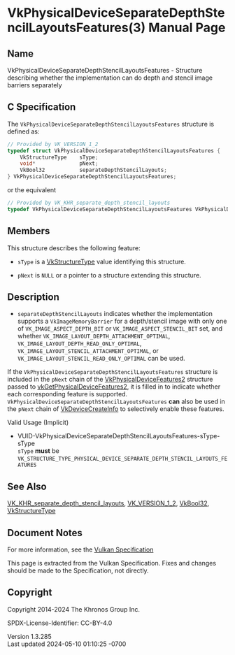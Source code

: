 # VkPhysicalDeviceSeparateDepthStencilLayoutsFeatures(3) Manual Page

## Name

VkPhysicalDeviceSeparateDepthStencilLayoutsFeatures - Structure
describing whether the implementation can do depth and stencil image
barriers separately



## <a href="#_c_specification" class="anchor"></a>C Specification

The `VkPhysicalDeviceSeparateDepthStencilLayoutsFeatures` structure is
defined as:

``` c
// Provided by VK_VERSION_1_2
typedef struct VkPhysicalDeviceSeparateDepthStencilLayoutsFeatures {
    VkStructureType    sType;
    void*              pNext;
    VkBool32           separateDepthStencilLayouts;
} VkPhysicalDeviceSeparateDepthStencilLayoutsFeatures;
```

or the equivalent

``` c
// Provided by VK_KHR_separate_depth_stencil_layouts
typedef VkPhysicalDeviceSeparateDepthStencilLayoutsFeatures VkPhysicalDeviceSeparateDepthStencilLayoutsFeaturesKHR;
```

## <a href="#_members" class="anchor"></a>Members

This structure describes the following feature:

- `sType` is a [VkStructureType](https://registry.khronos.org/vulkan/specs/1.3-extensions/man/html/VkStructureType.html) value identifying
  this structure.

- `pNext` is `NULL` or a pointer to a structure extending this
  structure.

## <a href="#_description" class="anchor"></a>Description

- <span id="extension-features-separateDepthStencilLayouts"></span>
  `separateDepthStencilLayouts` indicates whether the implementation
  supports a `VkImageMemoryBarrier` for a depth/stencil image with only
  one of `VK_IMAGE_ASPECT_DEPTH_BIT` or `VK_IMAGE_ASPECT_STENCIL_BIT`
  set, and whether `VK_IMAGE_LAYOUT_DEPTH_ATTACHMENT_OPTIMAL`,
  `VK_IMAGE_LAYOUT_DEPTH_READ_ONLY_OPTIMAL`,
  `VK_IMAGE_LAYOUT_STENCIL_ATTACHMENT_OPTIMAL`, or
  `VK_IMAGE_LAYOUT_STENCIL_READ_ONLY_OPTIMAL` can be used.

If the `VkPhysicalDeviceSeparateDepthStencilLayoutsFeatures` structure
is included in the `pNext` chain of the
[VkPhysicalDeviceFeatures2](https://registry.khronos.org/vulkan/specs/1.3-extensions/man/html/VkPhysicalDeviceFeatures2.html) structure
passed to
[vkGetPhysicalDeviceFeatures2](https://registry.khronos.org/vulkan/specs/1.3-extensions/man/html/vkGetPhysicalDeviceFeatures2.html), it is
filled in to indicate whether each corresponding feature is supported.
`VkPhysicalDeviceSeparateDepthStencilLayoutsFeatures` **can** also be
used in the `pNext` chain of
[VkDeviceCreateInfo](https://registry.khronos.org/vulkan/specs/1.3-extensions/man/html/VkDeviceCreateInfo.html) to selectively enable
these features.

Valid Usage (Implicit)

- <a
  href="#VUID-VkPhysicalDeviceSeparateDepthStencilLayoutsFeatures-sType-sType"
  id="VUID-VkPhysicalDeviceSeparateDepthStencilLayoutsFeatures-sType-sType"></a>
  VUID-VkPhysicalDeviceSeparateDepthStencilLayoutsFeatures-sType-sType  
  `sType` **must** be
  `VK_STRUCTURE_TYPE_PHYSICAL_DEVICE_SEPARATE_DEPTH_STENCIL_LAYOUTS_FEATURES`

## <a href="#_see_also" class="anchor"></a>See Also

[VK_KHR_separate_depth_stencil_layouts](https://registry.khronos.org/vulkan/specs/1.3-extensions/man/html/VK_KHR_separate_depth_stencil_layouts.html),
[VK_VERSION_1_2](https://registry.khronos.org/vulkan/specs/1.3-extensions/man/html/VK_VERSION_1_2.html), [VkBool32](https://registry.khronos.org/vulkan/specs/1.3-extensions/man/html/VkBool32.html),
[VkStructureType](https://registry.khronos.org/vulkan/specs/1.3-extensions/man/html/VkStructureType.html)

## <a href="#_document_notes" class="anchor"></a>Document Notes

For more information, see the <a
href="https://registry.khronos.org/vulkan/specs/1.3-extensions/html/vkspec.html#VkPhysicalDeviceSeparateDepthStencilLayoutsFeatures"
target="_blank" rel="noopener">Vulkan Specification</a>

This page is extracted from the Vulkan Specification. Fixes and changes
should be made to the Specification, not directly.

## <a href="#_copyright" class="anchor"></a>Copyright

Copyright 2014-2024 The Khronos Group Inc.

SPDX-License-Identifier: CC-BY-4.0

Version 1.3.285  
Last updated 2024-05-10 01:10:25 -0700
